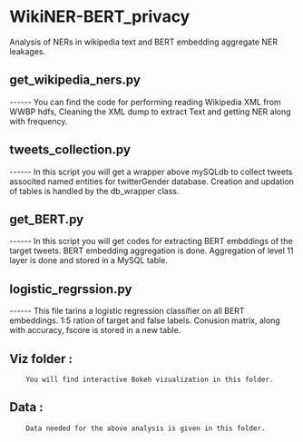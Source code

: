 # WikiNER-BERT_privacy
Analysis of NERs in wikipedia text and BERT embedding aggregate NER leakages. 

## get_wikipedia_ners.py
------   You can find the code for performing reading Wikipedia XML from WWBP hdfs, Cleaning the XML dump to extract Text and getting
         NER along with frequency.
         
## tweets_collection.py
------   In this script you will get a wrapper above mySQLdb to collect tweets associted named entities for twitterGender database.
         Creation and updation of tables is handled by the db_wrapper class. 
         
## get_BERT.py
------  In this script you will get codes for extracting BERT embddings of the target tweets. BERT embedding aggregation is done. 
        Aggregation of level 11 layer is done and stored in a MySQL table.
        
## logistic_regrssion.py
------  This file tarins a logistic regression classifier on all BERT embeddings. 1:5 ration of target and false labels. Conusion matrix,
        along with accuracy, fscore is stored in a new table.
        
## Viz folder : 
        You will find interactive Bokeh vizualization in this folder.
        
## Data : 
        Data needed for the above analysis is given in this folder.
